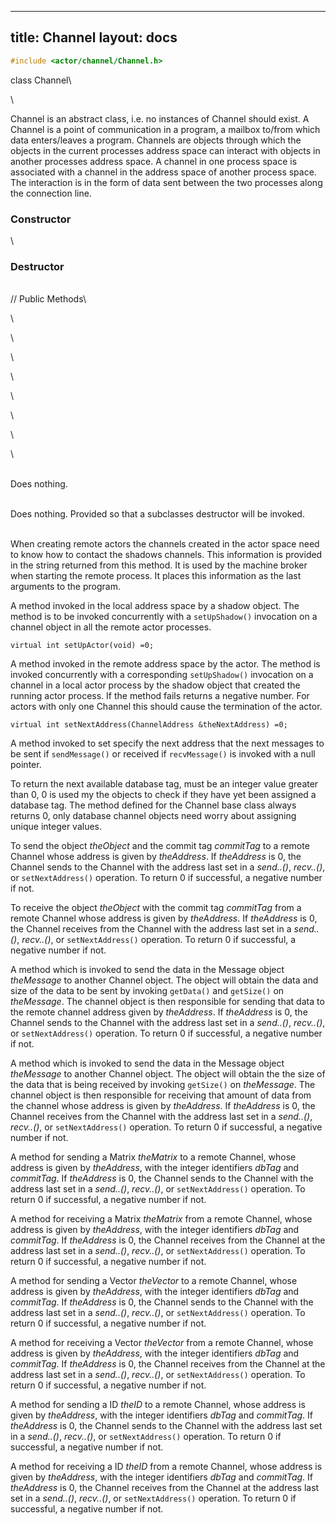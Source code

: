 
---
title: Channel 
layout: docs
---

```cpp
#include <actor/channel/Channel.h>
```

class Channel\

\

Channel is an abstract class, i.e. no instances of Channel should exist.
A Channel is a point of communication in a program, a mailbox to/from
which data enters/leaves a program. Channels are objects through which
the objects in the current processes address space can interact with
objects in another processes address space. A channel in one process
space is associated with a channel in the address space of another
process space. The interaction is in the form of data sent between the
two processes along the connection line.
### Constructor

\
### Destructor

\
// Public Methods\

\

\

\

\

\

\

\

\

\
Does nothing.

\
Does nothing. Provided so that a subclasses destructor will be invoked.

\
When creating remote actors the channels created in the actor space need
to know how to contact the shadows channels. This information is
provided in the string returned from this method. It is used by the
machine broker when starting the remote process. It places this
information as the last arguments to the program.

A method invoked in the local address space by a shadow object. The
method is to be invoked concurrently with a `setUpShadow()` invocation
on a channel object in all the remote actor processes.

```{.cpp}
virtual int setUpActor(void) =0;
```

A method invoked in the remote address space by the actor. The method is
invoked concurrently with a corresponding `setUpShadow()` invocation on
a channel in a local actor process by the shadow object that created the
running actor process. If the method fails returns a negative number.
For actors with only one Channel this should cause the termination of
the actor.

```{.cpp}
virtual int setNextAddress(ChannelAddress &theNextAddress) =0;
```

A method invoked to set specify the next address that the next messages
to be sent if `sendMessage()` or received if `recvMessage()` is invoked
with a null pointer.

To return the next available database tag, must be an integer value
greater than $0$, $0$ is used my the objects to check if they have yet
been assigned a database tag. The method defined for the Channel base
class always returns $0$, only database channel objects need worry about
assigning unique integer values.

To send the object *theObject* and the commit tag *commitTag* to a
remote Channel whose address is given by *theAddress*. If *theAddress*
is $0$, the Channel sends to the Channel with the address last set in a
*send..()*, *recv..()*, or `setNextAddress()` operation. To return $0$
if successful, a negative number if not.

To receive the object *theObject* with the commit tag *commitTag* from a
remote Channel whose address is given by *theAddress*. If *theAddress*
is $0$, the Channel receives from the Channel with the address last set
in a *send..()*, *recv..()*, or `setNextAddress()` operation. To return
$0$ if successful, a negative number if not.

A method which is invoked to send the data in the Message object
*theMessage* to another Channel object. The object will obtain the data
and size of the data to be sent by invoking `getData()` and `getSize()`
on *theMessage*. The channel object is then responsible for sending that
data to the remote channel address given by *theAddress*. If
*theAddress* is $0$, the Channel sends to the Channel with the address
last set in a *send..()*, *recv..()*, or `setNextAddress()` operation.
To return $0$ if successful, a negative number if not.

A method which is invoked to send the data in the Message object
*theMessage* to another Channel object. The object will obtain the the
size of the data that is being received by invoking `getSize()` on
*theMessage*. The channel object is then responsible for receiving that
amount of data from the channel whose address is given by *theAddress*.
If *theAddress* is $0$, the Channel receives from the Channel with the
address last set in a *send..()*, *recv..()*, or `setNextAddress()`
operation. To return $0$ if successful, a negative number if not.

A method for sending a Matrix *theMatrix* to a remote Channel, whose
address is given by *theAddress*, with the integer identifiers *dbTag*
and *commitTag*. If *theAddress* is $0$, the Channel sends to the
Channel with the address last set in a *send..()*, *recv..()*, or
`setNextAddress()` operation. To return $0$ if successful, a negative
number if not.

A method for receiving a Matrix *theMatrix* from a remote Channel, whose
address is given by *theAddress*, with the integer identifiers *dbTag*
and *commitTag*. If *theAddress* is $0$, the Channel receives from the
Channel at the address last set in a *send..()*, *recv..()*, or
`setNextAddress()` operation. To return $0$ if successful, a negative
number if not.

A method for sending a Vector *theVector* to a remote Channel, whose
address is given by *theAddress*, with the integer identifiers *dbTag*
and *commitTag*. If *theAddress* is $0$, the Channel sends to the
Channel with the address last set in a *send..()*, *recv..()*, or
`setNextAddress()` operation. To return $0$ if successful, a negative
number if not.

A method for receiving a Vector *theVector* from a remote Channel, whose
address is given by *theAddress*, with the integer identifiers *dbTag*
and *commitTag*. If *theAddress* is $0$, the Channel receives from the
Channel at the address last set in a *send..()*, *recv..()*, or
`setNextAddress()` operation. To return $0$ if successful, a negative
number if not.

A method for sending a ID *theID* to a remote Channel, whose address is
given by *theAddress*, with the integer identifiers *dbTag* and
*commitTag*. If *theAddress* is $0$, the Channel sends to the Channel
with the address last set in a *send..()*, *recv..()*, or
`setNextAddress()` operation. To return $0$ if successful, a negative
number if not.

A method for receiving a ID *theID* from a remote Channel, whose address
is given by *theAddress*, with the integer identifiers *dbTag* and
*commitTag*. If *theAddress* is $0$, the Channel receives from the
Channel at the address last set in a *send..()*, *recv..()*, or
`setNextAddress()` operation. To return $0$ if successful, a negative
number if not.
